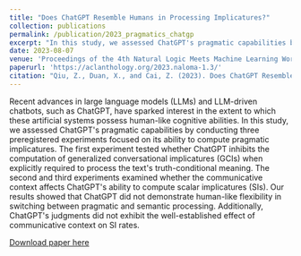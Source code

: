```yaml
---
title: "Does ChatGPT Resemble Humans in Processing Implicatures?"
collection: publications
permalink: /publication/2023_pragmatics_chatgp
excerpt: "In this study, we assessed ChatGPT's pragmatic capabilities by conducting three preregistered experiments focused on its ability to compute pragmatic implicatures."
date: 2023-08-07
venue: 'Proceedings of the 4th Natural Logic Meets Machine Learning Workshop (NALOMA 23)'
paperurl: 'https://aclanthology.org/2023.naloma-1.3/'
citation: "Qiu, Z., Duan, X., and Cai, Z. (2023). Does ChatGPT Resemble Humans in Processing Implicatures? <i> Proceedings of the 4th Natural Logic Meets Machine Learning Workshop (NALOMA 23). Association for Computational Linguistics </i>."
---
```

Recent advances in large language models (LLMs) and LLM-driven chatbots, such as ChatGPT, have sparked interest in the extent to which these artificial systems possess human-like cognitive abilities. In this study, we assessed ChatGPT's pragmatic capabilities by conducting three preregistered experiments focused on its ability to compute pragmatic implicatures. The first experiment tested whether ChatGPT inhibits the computation of generalized conversational implicatures (GCIs) when explicitly required to process the text's truth-conditional meaning. The second and third experiments examined whether the communicative context affects ChatGPT's ability to compute scalar implicatures (SIs). Our results showed that ChatGPT did not demonstrate human-like flexibility in switching between pragmatic and semantic processing. Additionally, ChatGPT's judgments did not exhibit the well-established effect of communicative context on SI rates.

[Download paper here](https://drive.google.com/file/d/1LT-oB-x4TIkqd2epB7LHb6x2fm5lN1DH/view)
